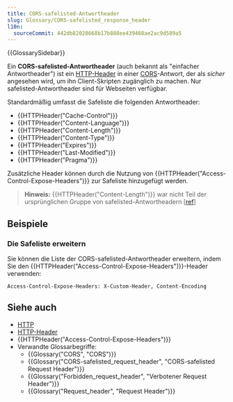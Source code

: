 ```yaml
---
title: CORS-safelisted-Antwortheader
slug: Glossary/CORS-safelisted_response_header
l10n:
  sourceCommit: 442db82028668b17b888ee439468ae2ac9d589a5
---
```


{{GlossarySidebar}}

Ein **CORS-safelisted-Antwortheader** (auch bekannt als "einfacher Antwortheader") ist ein [HTTP-Header](/de/docs/Web/HTTP/Headers) in einer [CORS](/de/docs/Web/HTTP/CORS)-Antwort, der als _sicher_ angesehen wird, um ihn Client-Skripten zugänglich zu machen. Nur safelisted-Antwortheader sind für Webseiten verfügbar.

Standardmäßig umfasst die Safeliste die folgenden Antwortheader:

- {{HTTPHeader("Cache-Control")}}
- {{HTTPHeader("Content-Language")}}
- {{HTTPHeader("Content-Length")}}
- {{HTTPHeader("Content-Type")}}
- {{HTTPHeader("Expires")}}
- {{HTTPHeader("Last-Modified")}}
- {{HTTPHeader("Pragma")}}

Zusätzliche Header können durch die Nutzung von {{HTTPHeader("Access-Control-Expose-Headers")}} zur Safeliste hinzugefügt werden.

> **Hinweis:** {{HTTPHeader("Content-Length")}} war nicht Teil der ursprünglichen Gruppe von safelisted-Antwortheadern \[[ref](https://github.com/whatwg/fetch/pull/626)]

## Beispiele

### Die Safeliste erweitern

Sie können die Liste der CORS-safelisted-Antwortheader erweitern, indem Sie den {{HTTPHeader("Access-Control-Expose-Headers")}}-Header verwenden:

```http
Access-Control-Expose-Headers: X-Custom-Header, Content-Encoding
```

## Siehe auch

- [HTTP](/de/docs/Web/HTTP)
- [HTTP-Header](/de/docs/Web/HTTP/Headers)
- {{HTTPHeader("Access-Control-Expose-Headers")}}
- Verwandte Glossarbegriffe:
  - {{Glossary("CORS", "CORS")}}
  - {{Glossary("CORS-safelisted_request_header", "CORS-safelisted Request Header")}}
  - {{Glossary("Forbidden_request_header", "Verbotener Request Header")}}
  - {{Glossary("Request_header", "Request Header")}}
